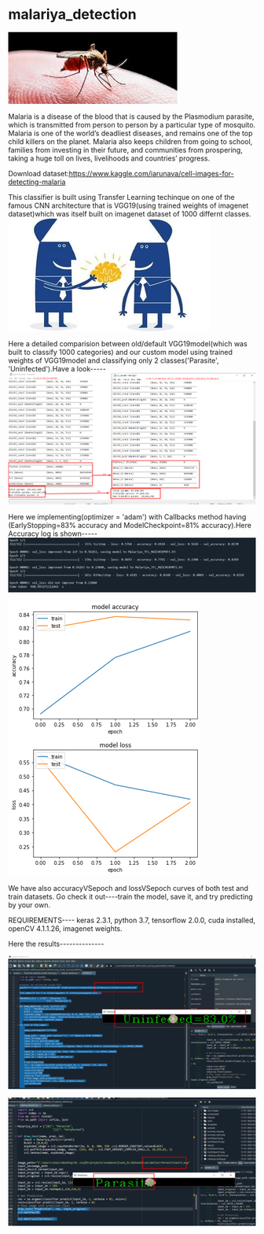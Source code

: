 # malariya_detection
![alt text](https://github.com/shalom217/malariya_detection/blob/master/malariya.jpg)


Malaria is a disease of the blood that is caused by the Plasmodium parasite, which is transmitted from person to person by a particular type of mosquito.
Malaria is one of the world’s deadliest diseases, and remains one of the top child killers on the planet. Malaria also keeps children from going to school, families from investing in their future, and communities from prospering, taking a huge toll on lives, livelihoods and countries’ progress.




 Download dataset:https://www.kaggle.com/iarunava/cell-images-for-detecting-malaria

This classifier is built using Transfer Learning techinque on one of the famous CNN architecture that is VGG19(using trained weights of imagenet dataset)which was itself built on imagenet dataset of 1000 differnt classes.
![alt text](https://github.com/shalom217/Transfer_learning/blob/master/transfer_l.jpeg)


Here a detailed comparision between old/default VGG19model(which was built to classify 1000 categories) and our custom model using trained weights of VGG19model and classifying only 2 classes('Parasite', 'Uninfected').Have a look-----
![alt text](https://github.com/shalom217/malariya_detection/blob/master/COMPARISION.png)

Here we implementing(optimizer = 'adam') with Callbacks method having (EarlyStopping=83% accuracy and ModelCheckpoint=81% accuracy).Here Accuracy log is shown-----
![alt text](https://github.com/shalom217/malariya_detection/blob/master/accuracy_log1.png)

![alt text](https://github.com/shalom217/malariya_detection/blob/master/accVSepoch1.png)
![alt text](https://github.com/shalom217/malariya_detection/blob/master/lossVSepoch1.png)


We have also accuracyVSepoch and lossVSepoch curves of both test and train datasets. Go check it out----train the model, save it, and try predicting by your own.

REQUIREMENTS---- keras 2.3.1,
python 3.7, tensorflow 2.0.0, cuda installed, openCV 4.1.1.26, imagenet weights.

Here the results--------------

![alt text](https://github.com/shalom217/malariya_detection/blob/master/pred1.png)


![alt text](https://github.com/shalom217/malariya_detection/blob/master/pred2.png)



